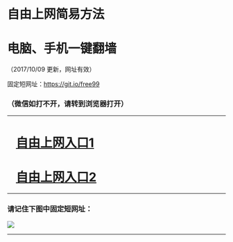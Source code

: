 ﻿# 自由上网简易方法

# 电脑、手机一键翻墙

（2017/10/09 更新，网址有效）

固定短网址：https://git.io/free99

### （微信如打不开，请转到浏览器打开）


***





# &nbsp;&nbsp; <a href="http://ft132977046.fwq-tz-1001.info/fwqtz01.html?t=10090019500 " target="_blank">自由上网入口1</a>
# &nbsp;&nbsp; <a href="http://ft2323325710.fwq-tz-1002.info/fwqtz02.html?t=100900111825 " target="_blank">自由上网入口2</a>
***

### 请记住下图中固定短网址：

<img src="https://s3-us-west-2.amazonaws.com/fwq-1001/yjfq-20170905okok.png" /> 


***

